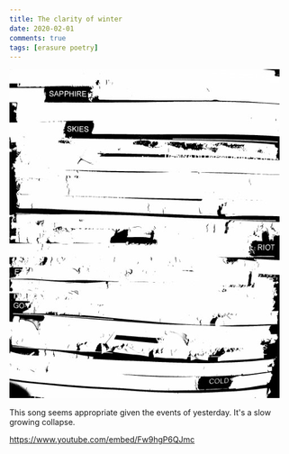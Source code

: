 ```yaml
---  
title: The clarity of winter  
date: 2020-02-01 
comments: true  
tags: [erasure poetry]  
---  
```

<img src="/assets/images/articles/winterclarity.jpeg" class="responsive"><br>

This song seems appropriate given the events of yesterday. It's a slow growing collapse.  

https://www.youtube.com/embed/Fw9hgP6QJmc
